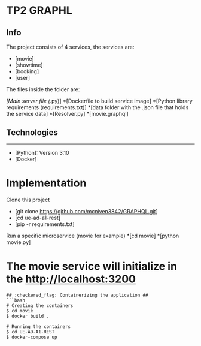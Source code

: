 # TP2 GRAPHL

## Info
The project consists of 4 services, the services are:
* [movie]
* [showtime]
* [booking]
* [user]

The files inside the folder are:

*[Main server file (*.py)]
*[Dockerfile to build service image]
*[Python library requirements (requirements.txt)]
*[data folder with the .json file that holds the service data]
*[Resolver.py]
*[movie.graphql]
## Technologies
***
* [Python]: Version 3.10 
* [Docker]

# Implementation
Clone this project
* [git clone https://github.com/mcniven3842/GRAPHQL.git]
* [cd ue-ad-a1-rest]
* [pip -r requirements.txt]

Run a specific microservice (movie for example)
*[cd movie]
*[python movie.py]

# The movie service will initialize in the <http://localhost:3200>
```
## :checkered_flag: Containerizing the application ##
```bash
# Creating the containers
$ cd movie
$ docker build .

# Running the containers
$ cd UE-AD-A1-REST
$ docker-compose up
